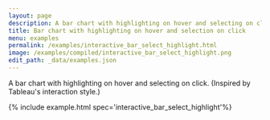 ```yaml
---
layout: page
description: A bar chart with highlighting on hover and selecting on click. (Inspired by Tableau's interaction style.)
title: Bar chart with highlighting on hover and selection on click
menu: examples
permalink: /examples/interactive_bar_select_highlight.html
image: /examples/compiled/interactive_bar_select_highlight.png
edit_path: _data/examples.json
---
```


A bar chart with highlighting on hover and selecting on click. (Inspired by Tableau's interaction style.)

{% include example.html spec='interactive_bar_select_highlight'%}

